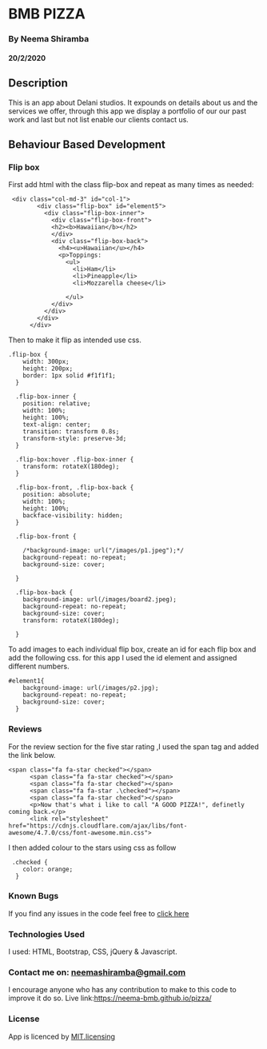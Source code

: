 # BMB PIZZA
### By Neema Shiramba
#### 20/2/2020

## Description
This is an app about Delani studios. It expounds on details about us and the services we offer, through this app we display a portfolio of our our past work and last but not list enable our clients contact us. 

## Behaviour Based Development
### Flip box
First add html with the class flip-box and repeat as many times as needed:
```
 <div class="col-md-3" id="col-1">
        <div class="flip-box" id="element5">
          <div class="flip-box-inner">
            <div class="flip-box-front">
            <h2><b>Hawaiian</b></h2>
            </div>
            <div class="flip-box-back">
              <h4><u>Hawaiian</u></h4>
              <p>Toppings:
                <ul>
                  <li>Ham</li>
                  <li>Pineapple</li>
                  <li>Mozzarella cheese</li>

                </ul>
            </div>
          </div>
        </div>
      </div>
```
Then to make it flip as intended use css.
```
.flip-box {
    width: 300px;
    height: 200px;
    border: 1px solid #f1f1f1;
  }
  
  .flip-box-inner {
    position: relative;
    width: 100%;
    height: 100%;
    text-align: center;
    transition: transform 0.8s;
    transform-style: preserve-3d;
  }
  
  .flip-box:hover .flip-box-inner {
    transform: rotateX(180deg);
  }
  
  .flip-box-front, .flip-box-back {
    position: absolute;
    width: 100%;
    height: 100%;
    backface-visibility: hidden;
  }
  
  .flip-box-front {
    
    /*background-image: url("/images/p1.jpeg");*/
    background-repeat: no-repeat;
    background-size: cover;
   
  }
  
  .flip-box-back {
    background-image: url(/images/board2.jpeg);
    background-repeat: no-repeat;
    background-size: cover;
    transform: rotateX(180deg);
    
  }
```
To add images to each individual flip box, create an id for each flip box and add the following css. for this app I used the id element and assigned different numbers.
```
#element1{
    background-image: url(/images/p2.jpg);
    background-repeat: no-repeat;
    background-size: cover;
  }
```
### Reviews
For the review section for the five star rating ,I used the span tag and added the link below.

```
<span class="fa fa-star checked"></span>
      <span class="fa fa-star checked"></span>
      <span class="fa fa-star checked"></span>
      <span class="fa fa-star .\checked"></span>
      <span class="fa fa-star checked"></span>
      <p>Now that's what i like to call "A GOOD PIZZA!", definetly coming back.</p>
      <link rel="stylesheet" href="https://cdnjs.cloudflare.com/ajax/libs/font-awesome/4.7.0/css/font-awesome.min.css">
```
I then added colour to the stars using css as follow 

```
 .checked {
    color: orange;
  }
```



### Known Bugs
If you find any issues in the code feel free to [click here](https://neema-bmb.github.io/pizza/)

### Technologies Used
I used:
HTML, Bootstrap, CSS, jQuery & Javascript.

### Contact me on: neemashiramba@gmail.com
I encourage anyone who has any contribution to make to this code to improve it do so. 
Live link:https://neema-bmb.github.io/pizza/


### License
App is licenced by [MIT.licensing](LICENCE.txt)
